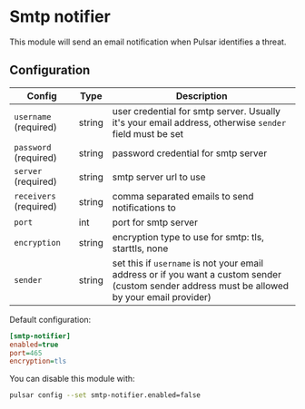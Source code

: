 # Smtp notifier

This module will send an email notification when Pulsar identifies a threat.

## Configuration

|Config|Type|Description|
|------|----|-----------|
|`username` (required)|string|user credential for smtp server. Usually it's your email address, otherwise `sender` field must be set|
|`password` (required)|string|password credential for smtp server|
|`server` (required)|string|smtp server url to use|
|`receivers` (required)|string|comma separated emails to send notifications to|
|`port`|int|port for smtp server|
|`encryption`|string|encryption type to use for smtp: tls, starttls, none|
|`sender`|string|set this if `username` is not your email address or if you want a custom sender (custom sender address must be allowed by your email provider)|

Default configuration:

```ini
[smtp-notifier]
enabled=true
port=465
encryption=tls
```

You can disable this module with:

```sh
pulsar config --set smtp-notifier.enabled=false
```
